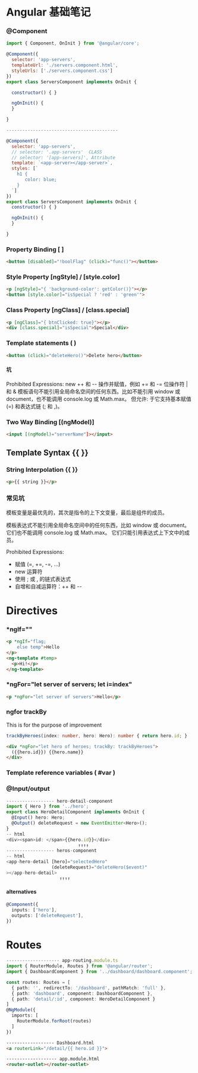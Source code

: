 # Angular 基础笔记



### @Component
````js
import { Component, OnInit } from '@angular/core';

@Component({
  selector: 'app-servers',
  templateUrl: './servers.component.html',
  styleUrls: ['./servers.component.css']
})
export class ServersComponent implements OnInit {

  constructor() { }

  ngOnInit() {
  }

}

------------------------------------------

@Component({
  selector: 'app-servers',
  // selector: '.app-servers'  CLASS
  // selector: '[app-servers]', Attribute
  template: `<app-server></app-server>`,
  styles: [`
    h1 {
       color: blue; 
    }
  `]
})
export class ServersComponent implements OnInit {
  constructor() { }

  ngOnInit() {
  }

}
````

### Property Binding [ ]
```html
<button [disabled]="!boolFlag" (click)="func()"></button>
```
### Style Property [ngStyle] / [style.color]
```html
<p [ngStyle]="{ 'background-color': getColor()}"></p>
<button [style.color]="isSpecial ? 'red' : 'green'">
```
### Class Property [ngClass] / [class.special]
```html
<p [ngClass]="{ btnClicked: true}"></p>
<div [class.special]="isSpecial">Special</div>
```
### Template statements ( )
```html
<button (click)="deleteHero()">Delete hero</button>
```
#### 坑
Prohibited Expressions: 
new
++ 和 --
操作并赋值，例如 += 和 -=
位操作符 | 和 &
模板语句不能引用全局命名空间的任何东西。比如不能引用 window 或 document，也不能调用 console.log 或 Math.max。
但允许: 于它支持基本赋值 (=) 和表达式链 (; 和 ,)。


### Two Way Binding [(ngModel)]
```html
<input [(ngModel)="serverName"]></input>

```

## Template Syntax {{ }}
### String Interpolation {{ }}
```html
<p>{{ string }}</p>
```
### 常见坑
模板变量是最优先的，其次是指令的上下文变量，最后是组件的成员。

模板表达式不能引用全局命名空间中的任何东西，比如 window 或 document。它们也不能调用 console.log 或 Math.max。 它们只能引用表达式上下文中的成员。

Prohibited Expressions: 
* 赋值 (=, +=, -=, ...)
* new 运算符
* 使用 ; 或 , 的链式表达式
* 自增和自减运算符：++ 和 --

# Directives
### *ngIf="" 
```html
<p *ngIf="flag; 
    else temp">Hello
</p>
<ng-template #temp>
  <p>Hi!</p>
</ng-template>
```

### *ngFor="let server of servers; let i=index"
```html
<p *ngFor="let server of servers">Hello</p>
```
### ngfor trackBy
This is for the purpose of improvement
```ts
trackByHeroes(index: number, hero: Hero): number { return hero.id; }
```
```html
<div *ngFor="let hero of heroes; trackBy: trackByHeroes">
  ({{hero.id}}) {{hero.name}}
</div> 
```

### Template reference variables ( #var )

### @Input/output
```ts
------------------ hero-detail-component
import { Hero } from '../hero';
export class HeroDetailComponent implements OnInit {
  @Input() hero: Hero;
  @Output() deleteRequest = new EventEmitter<Hero>();
}
-- html
<div><span>id: </span>{{hero.id}}</div>
                           ↑↑↑↑
------------------ heros-component
-- html
<app-hero-detail [hero]="selectedHero"
                 (deleteRequest)="deleteHero($event)"
></app-hero-detail>
                    ↑↑↑↑
```
#### alternatives
```ts
@Component({
  inputs: ['hero'],
  outputs: ['deleteRequest'],
})
```


# Routes

```ts
-------------------- app-routing.module.ts
import { RouterModule, Routes } from '@angular/router';
import { DashboardComponent } from '../dashboard/dashboard.component';

const routes: Routes = [
  { path: '', redirectTo: '/dashboard', pathMatch: 'full' },
  { path: 'dashboard', component: DashboardComponent },
  { path: 'detail/:id', component: HeroDetailComponent }
]
@NgModule({
  imports: [
    RouterModule.forRoot(routes)
  ]
})

```
```html
------------------ Dashboard.html
<a routerLink="/detail/{{ hero.id }}">

------------------- app.module.html
<router-outlet></router-outlet>
```



